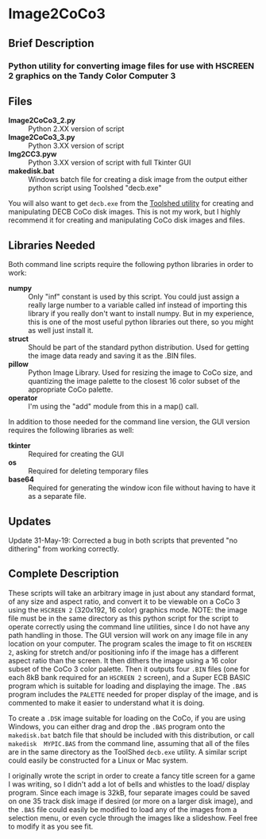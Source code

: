 # Image2CoCo3
<h2>Brief Description</h2>
<h3>Python utility for converting image files for use with HSCREEN 2 graphics on the Tandy Color Computer 3</h3>

<h2>Files</h2>
<dl>
  <dt><strong>Image2CoCo3_2.py</strong></dt>
  <dd>Python 2.XX version of script</dd>
  <dt><strong>Image2CoCo3_3.py</strong></dt>
  <dd>Python 3.XX version of script</dd>
  <dt><strong>Img2CC3.pyw</strong></dt>
  <dd>Python 3.XX version of script with full Tkinter GUI</dd>
  <dt><strong>makedisk.bat</strong></dt>
  <dd>Windows batch file for creating a disk image from the
	output either python script using Toolshed "decb.exe"</dd>
</dl>

You will also want to get `decb.exe` from the 
<a href="http://toolshed.sourceforge.net/ToolShed.html">Toolshed utility</a> for 
creating and manipulating DECB CoCo disk images. This is not my work, but I 
highly recommend it for creating and manipulating CoCo disk images and files.

<h2>Libraries Needed</h2>
Both command line scripts require the following python libraries in order to work:

<dl>
  <dt><strong>numpy</strong></dt>
  <dd>Only "inf" constant is used by this script. You could just 
		assign a really large number to a variable called inf instead of 
		importing this library if you really don't want to install numpy. 
		But in my experience, this is one of the most useful python 
		libraries out there, so you might as well just install it.</dd>
  <dt><strong>struct</strong></dt>
  <dd>Should be part of the standard python distribution. Used for 
		getting the image data ready and saving it as the .BIN files.</dd>
  <dt><strong>pillow</strong></dt>
  <dd>Python Image Library. Used for resizing the image to CoCo size, 
		and quantizing the image palette to the closest 16 color subset
		of the appropriate CoCo palette.</dd>
  <dt><strong>operator</strong></dt>
  <dd>I'm using the "add" module from this in a map() call.</dd>
</dl>

In addition to those needed for the command line version, the GUI version requires
the following libraries as well:

<dl>
  <dt><strong>tkinter</strong></dt>
  <dd>Required for creating the GUI</dd>
  <dt><strong>os</strong></dt>
  <dd>Required for deleting temporary files</dd>
  <dt><strong>base64</strong></dt>
  <dd>Required for generating the window icon file without having to have it 
	as a separate file.</dd>
</dl>

<h2>Updates</h2>
Update 31-May-19: Corrected a bug in both scripts that prevented "no dithering"
from working correctly.

<h2>Complete Description</h2>

These scripts will take an arbitrary image in just about any standard format, 
of any size and aspect ratio, and convert it to be viewable on a CoCo 3 using 
the `HSCREEN 2` (320x192, 16 color) graphics mode. NOTE: the image file must be 
in the same directory as this python script for the script to operate correctly
using the command line utilities, since I do not have any path handling in those.
The GUI version will work on any image file in any location on your computer. 
The program scales the image to fit on `HSCREEN 2`, asking for stretch and/or 
positioning info if the image has a different 
aspect ratio than the screen. It then dithers the image using a 16 color subset 
of the CoCo 3 color palette. Then it outputs four `.BIN` files (one for each 8kB 
bank required for an `HSCREEN 2` screen), and a Super ECB BASIC program which is 
suitable for loading and displaying the image. The `.BAS` program includes the 
`PALETTE` needed for proper display of the image, and is commented to make it 
easier to understand what it is doing.

To create a `.DSK` image suitable for loading on the CoCo, if you are using 
Windows, you can either drag and drop the `.BAS` program onto the `makedisk.bat` 
batch file that should be included with this distribution, or call `makedisk 
MYPIC.BAS` from the command line, assuming that all of the files are in the 
same directory as the ToolShed `decb.exe` utility. A similar script could 
easily be constructed for a Linux or Mac system. 

I originally wrote the script in order to create a fancy title screen for a 
game I was writing, so I didn't add a lot of bells and whistles to the load/
display program. Since each image is 32kB, four separate images could be saved 
on one 35 track disk image if desired (or more on a larger disk image), and the 
`.BAS` file could easily be modified to load any of the images from a selection 
menu, or even cycle through the images like a slideshow. Feel free to modify it 
as you see fit.
